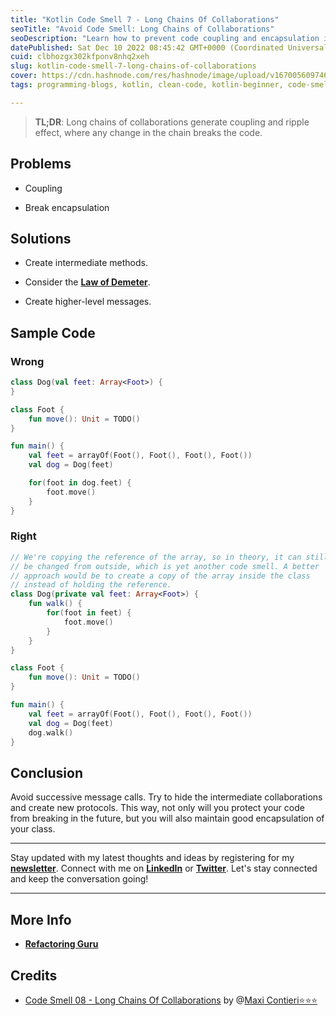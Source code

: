 ```yaml
---
title: "Kotlin Code Smell 7 - Long Chains Of Collaborations"
seoTitle: "Avoid Code Smell: Long Chains of Collaborations"
seoDescription: "Learn how to prevent code coupling and encapsulation issues by eliminating long chains of collaborations in your Kotlin code."
datePublished: Sat Dec 10 2022 08:45:42 GMT+0000 (Coordinated Universal Time)
cuid: clbhozgx302kfponv8nhq2xeh
slug: kotlin-code-smell-7-long-chains-of-collaborations
cover: https://cdn.hashnode.com/res/hashnode/image/upload/v1670056097460/SWqMSlqG9.jpeg
tags: programming-blogs, kotlin, clean-code, kotlin-beginner, code-smell-1

---
```


> **TL;DR**: Long chains of collaborations generate coupling and ripple effect, where any change in the chain breaks the code.

## Problems

* Coupling
    
* Break encapsulation
    

## Solutions

* Create intermediate methods.
    
* Consider the [**Law of Demeter**](https://en.wikipedia.org/wiki/Law_of_Demeter).
    
* Create higher-level messages.
    

## Sample Code

### Wrong

```kotlin
class Dog(val feet: Array<Foot>) {
}

class Foot {
    fun move(): Unit = TODO()
}

fun main() {
    val feet = arrayOf(Foot(), Foot(), Foot(), Foot())
    val dog = Dog(feet)

    for(foot in dog.feet) {
        foot.move()
    }
}
```

### Right

```kotlin
// We're copying the reference of the array, so in theory, it can still
// be changed from outside, which is yet another code smell. A better
// approach would be to create a copy of the array inside the class
// instead of holding the reference.
class Dog(private val feet: Array<Foot>) {
    fun walk() {
        for(foot in feet) {
            foot.move()
        }
    }
}

class Foot {
    fun move(): Unit = TODO()
}

fun main() {
    val feet = arrayOf(Foot(), Foot(), Foot(), Foot())
    val dog = Dog(feet)
    dog.walk()
}
```

## Conclusion

Avoid successive message calls. Try to hide the intermediate collaborations and create new protocols. This way, not only will you protect your code from breaking in the future, but you will also maintain good encapsulation of your class.

---

Stay updated with my latest thoughts and ideas by registering for my [**newsletter**](https://yonatankarp.com/newsletter). Connect with me on [**LinkedIn**](https://www.linkedin.com/in/yonatankarp/) or [**Twitter**](https://twitter.com/yonatan_karp). Let's stay connected and keep the conversation going!

---

## More Info

* [**Refactoring Guru**](https://refactoring.guru/es/smells/message-chains)
    

## Credits

* [Code Smell 08 - Long Chains Of Collaborations](https://maximilianocontieri.com/code-smell-08-long-chains-of-collaborations) by @[Maxi Contieri⭐⭐⭐](@mcsee)